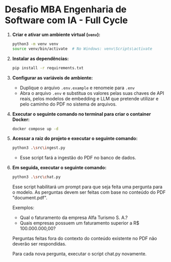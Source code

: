 # Desafio MBA Engenharia de Software com IA - Full Cycle

1. **Criar e ativar um ambiente virtual (`venv`):**

   ```bash
   python3 -m venv venv
   source venv/bin/activate  # No Windows: venv\Scripts\activate
   ```

2. **Instalar as dependências:**

   ```bash
   pip install -r requirements.txt
   ```

3. **Configurar as variáveis de ambiente:**

   - Duplique o arquivo `.env.example` e renomeie para `.env`
   - Abra o arquivo `.env` e substitua os valores pelas suas chaves de API reais, pelos modelos de embedding e LLM que pretende utilizar e pelo caminho do PDF no sistema de arquivos.

3. **Executar o seguinte comando no terminal para criar o container Docker:**

   ```bash
   docker compose up -d
   ```

4. **Acessar a raiz do projeto e executar o seguinte comando:**

   ```bash
   python3 .\src\ingest.py
   ```
   - Esse script fará a ingestão do PDF no banco de dados.

4. **Em seguida, executar o seguinte comando:**

   ```bash
   python3 .\src\chat.py
   ```
   Esse script habilitará um prompt para que seja feita uma pergunta para o modelo. As perguntas devem ser feitas com base no conteúdo do PDF "document.pdf".

   Exemplos:
      - Qual o faturamento da empresa Alfa Turismo S. A.?
      - Quais empresas possuem um faturamento superior a R$ 100.000.000,00?

   Perguntas feitas fora do contexto do conteúdo existente no PDF não deverão ser respondidas.

   Para cada nova pergunta, executar o script chat.py novamente.
